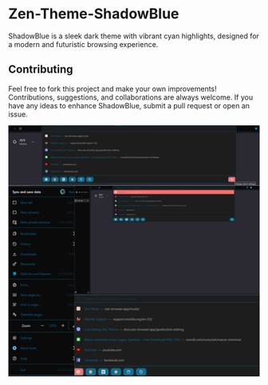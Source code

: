 # Zen-Theme-ShadowBlue

ShadowBlue is a sleek dark theme with vibrant cyan highlights, designed for a modern and futuristic browsing experience.

<h2>Contributing</h2>
<p>Feel free to fork this project and make your own improvements! Contributions, suggestions, and collaborations are always welcome. If you have any ideas to enhance ShadowBlue, submit a pull request or open an issue.</p>

![ShadowBlue](https://github.com/Mohab0P/Zen-Theme-ShadowBlue/blob/03bcc75e8c8922b9479803bc273a8fb61aabd40a/imag.png)
